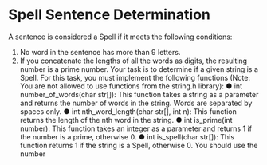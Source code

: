 # Spell Sentence Determination
A sentence is considered a Spell if it meets the following conditions:
1. No word in the sentence has more than 9 letters.
2. If you concatenate the lengths of all the words as digits, the resulting number is a prime
number.
Your task is to determine if a given string is a Spell.
For this task, you must implement the following functions (Note: You are not allowed to use
functions from the string.h library):
● int number_of_words(char str[]): This function takes a string as a parameter
and returns the number of words in the string. Words are separated by spaces only.
● int nth_word_length(char str[], int n): This function returns the length
of the nth word in the string.
● int is_prime(int number): This function takes an integer as a parameter and
returns 1 if the number is a prime, otherwise 0.
● int is_spell(char str[]): This function returns 1 if the string is a Spell,
otherwise 0. You should use the number
